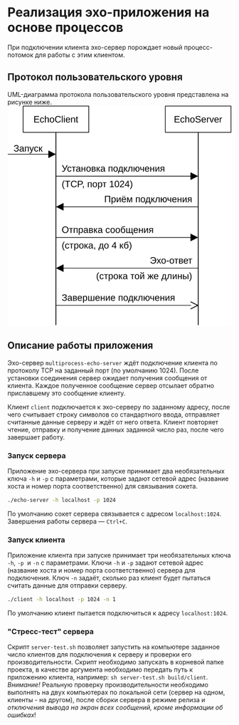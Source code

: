 # Реализация эхо-приложения на основе процессов
При подключении клиента эхо-сервер порождает новый процесс-потомок для работы с этим клиентом.

## Протокол пользовательского уровня
UML-диаграмма протокола пользовательского уровня представлена на рисунке ниже.
![UML-диаграмма протокола пользовательского уровня](echo-protocol.svg)

## Описание работы приложения
Эхо-сервер `multiprocess-echo-server` ждёт подключение клиента по протоколу TCP на заданный порт (по умолчанию 1024).
После установки соединения сервер ожидает получения сообщения от клиента.
Каждое полученное сообщение сервер отсылает обратно приславшему это сообщение клиенту.

Клиент `client` подключается к эхо-серверу по заданному адресу, после чего считывает строку символов со стандартного ввода, отправляет считанные данные серверу и ждёт от него ответа.
Клиент повторяет чтение, отправку и получение данных заданной число раз, после чего завершает работу.

### Запуск сервера
Приложение эхо-сервера при запуске принимает два необязательных ключа `-h` и `-p` с параметрами, которые задают сетевой адрес (название хоста и номер порта соответственно) для связывания сокета.
```bash
./echo-server -h localhost -p 1024
```
По умолчанию сокет сервера связывается с адресом `localhost:1024`.
Завершения работы сервера — `Ctrl+C`.

### Запуск клиента
Приложение клиента при запуске принимает три необязательных ключа `-h`, `-p`  и `-n` с параметрами.
Ключи `-h` и `-p` задают сетевой адрес (название хоста и номер порта соответственно) сервера для подключения.
Ключ `-n` задаёт, сколько раз клиент будет пытаться считать данные для отправки серверу.
```bash
./client -h localhost -p 1024 -n 1
```
По умолчанию клиент пытается подключиться к адресу `localhost:1024`.

### "Стресс-тест" сервера
Скрипт `server-test.sh` позволяет запустить на компьютере заданное число клиентов для подключения к серверу и проверки его производительности.
Скрипт необходимо запускать в корневой папке проекта, в качестве аргумента необходимо передать путь к приложению клиента, например: `sh server-test.sh build/client`.
*Внимание!*
Реальную проверку производительности необходимо выполнять на двух компьютерах по локальной сети (сервер на одном, клиенты - на другом), после сборки сервера в режиме релиза и *отключения вывода на экран всех сообщений, кроме информации об ошибках*!
